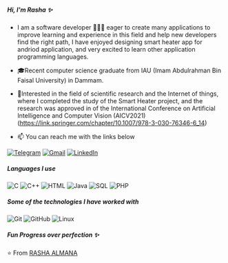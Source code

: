 

<!--
**almanarasha/almanarasha** is a ✨ _special_ ✨ repository because its `README.md` (this file) appears on your GitHub profile.

Here are some ideas to get you started:

- 🔭 I’m currently working on ...
- 🌱 I’m currently learning ...
- 👯 I’m looking to collaborate on ...
- 🤔 I’m looking for help with ...
- 💬 Ask me about ...
- 📫 How to reach me: ...
- 😄 Pronouns: ...
- ⚡ Fun fact: ...
-->

##### Hi, I'm Rasha ✨

- I am a software developer 🧑🏻‍💻 eager to create many applications to improve learning and experience in this field and help new developers find the right path, I have enjoyed designing smart heater app for andriod application, and very excited to learn other application programming languages.

- 🎓Recent computer science graduate from IAU (Imam Abdulrahman Bin Faisal University) in Dammam.

- 🔭Interested in the field of scientific research and the Internet of things, where I completed the study of the Smart Heater project, and the research was approved in of the International Conference on Artificial Intelligence and Computer Vision (AICV2021) (https://link.springer.com/chapter/10.1007/978-3-030-76346-6_14)


- :mailbox: You can reach me with the links below

[![Telegram](https://img.shields.io/badge/-TELEGRAM-2CA5E0?style=for-the-badge&logo=telegram&logoColor=white)](https://t.me/almanarasha)
[![Gmail](https://img.shields.io/badge/-GMAIL-D14836?style=for-the-badge&logo=gmail&logoColor=white)](mailto:almanarasha@gmail.com)
[![LinkedIn](https://img.shields.io/badge/-LINKEDIN-0077B5?style=for-the-badge&logo=linkedin&logoColor=white)](https://www.linkedin.com/in/rasha-almana-05b03519a/)


##### Languages I use

![C](https://img.shields.io/badge/-C-222222?style=flat&logo=c)
![C++](https://img.shields.io/badge/-C++-222222?style=flat&logo=c%2B%2B)
![HTML](https://img.shields.io/badge/-HTML-222222?style=flat&logo=html)
![Java](https://img.shields.io/badge/-Java-222222?style=flat&logo=java)
![SQL](https://img.shields.io/badge/-SQL-222222?style=flat&logo=postgresql)
![PHP](https://img.shields.io/badge/-PHP-222222?style=flat&logo=PHP)

##### Some of the technologies I have worked with

![Git](https://img.shields.io/badge/-Git-222222?style=flat&logo=git&logoColor=F05032)
![GitHub](https://img.shields.io/badge/-GitHub-222222?style=flat&logo=github&logoColor=181717)
![Linux](https://img.shields.io/badge/-Linux-222222?style=flat&logo=linux&logoColor=FCC624)



##### Fun  Progress over perfection ✨




⭐️ From [RASHA ALMANA](https://github.com/almanarasha)
